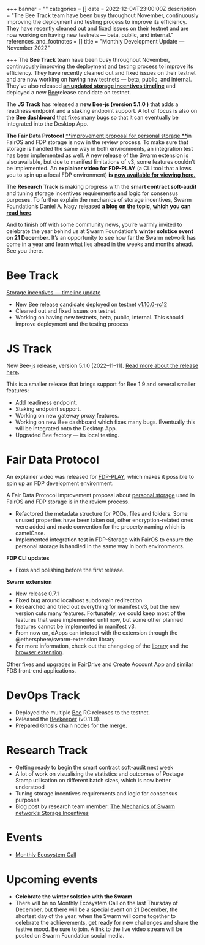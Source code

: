 +++
banner = ""
categories = []
date = 2022-12-04T23:00:00Z
description = "The Bee Track team have been busy throughout November, continuously improving the deployment and testing process to improve its efficiency. They have recently cleaned out and fixed issues on their testnet and are now working on having new testnets — beta, public, and internal."
references_and_footnotes = []
title = "Monthly Development Update — November 2022"

+++
The **Bee Track** team have been busy throughout November, continuously improving the deployment and testing process to improve its efficiency. They have recently cleaned out and fixed issues on their testnet and are now working on having new testnets — beta, public, and internal. They’ve also released [**an updated storage incentives timeline**](https://medium.com/ethereum-swarm/storage-incentives-timeline-update-26ab959d8ca3) and deployed a new [Bee](https://github.com/ethersphere/bee)release candidate on testnet.

The **JS Track** has released a **new Bee-js (version 5.1.0 )** that adds a readiness endpoint and a staking endpoint support. A lot of focus is also on the **Bee dashboard** that fixes many bugs so that it can eventually be integrated into the Desktop App.

**The Fair Data Protocol** [**improvement proposal for personal storage **](https://github.com/fairDataSociety/FIPs/pull/61)in FairOS and FDP storage is now in the review process. To make sure that storage is handled the same way in both environments, an integration test has been implemented as well. A new release of the Swarm extension is also available, but due to manifest limitations of v3, some features couldn’t be implemented. An **explainer video for FDP-PLAY** (a CLI tool that allows you to spin up a local FDP environment) **is** [**now available for viewing here.**](https://www.youtube.com/watch?v=YnLPKlJd70w)

The **Research Track** is making progress with the **smart contract soft-audit** and tuning storage incentives requirements and logic for consensus purposes. To further explain the mechanics of storage incentives, Swarm Foundation’s Daniel A. Nagy released [**a blog on the topic, which you can read here**](https://medium.com/ethereum-swarm/the-mechanics-of-swarm-networks-storage-incentives-3bf68bf64ceb).

And to finish off with some community news, you’re warmly invited to celebrate the year behind us at Swarm Foundation’s **winter solstice event on 21 December**. It’s an opportunity to see how far the Swarm network has come in a year and learn what lies ahead in the weeks and months ahead. See you there.

# **Bee Track**

[Storage incentives — timeline update](https://medium.com/ethereum-swarm/storage-incentives-timeline-update-26ab959d8ca3)

* New Bee release candidate deployed on testnet [v1.10.0-rc12](https://github.com/ethersphere/bee/releases/tag/v1.10.0-rc12)
* Cleaned out and fixed issues on testnet
* Working on having new testnets, beta, public, internal. This should improve deployment and the testing process

# **JS Track**

New Bee-js release, version 5.1.0 (2022–11–11). [Read more about the release here](https://github.com/ethersphere/bee-js/releases/tag/v5.1.0).

This is a smaller release that brings support for Bee 1.9 and several smaller features:

* Add readiness endpoint.
* Staking endpoint support.
* Working on new gateway proxy features.
* Working on new Bee dashboard which fixes many bugs. Eventually this will be integrated onto the Desktop App.
* Upgraded Bee factory — its local testing.

# **Fair Data Protocol**

An explainer video was released for [FDP-PLAY](https://www.youtube.com/watch?v=YnLPKlJd70w), which makes it possible to spin up an FDP development environment.

A Fair Data Protocol improvement proposal about [personal storage](https://github.com/fairDataSociety/FIPs/pull/61) used in FairOS and FDP storage is in the review process.

* Refactored the metadata structure for PODs, files and folders. Some unused properties have been taken out, other encryption-related ones were added and made convention for the property naming which is camelCase.
* Implemented integration test in FDP-Storage with FairOS to ensure the personal storage is handled in the same way in both environments.

**FDP CLI updates**

* Fixes and polishing before the first release.

**Swarm extension**

* New release 0.7.1
* Fixed bug around localhost subdomain redirection
* Researched and tried out everything for manifest v3, but the new version cuts many features. Fortunately, we could keep most of the features that were implemented until now, but some other planned features cannot be implemented in manifest v3.
* From now on, dApps can interact with the extension through the @ethersphere/swarm-extension library
* For more information, check out the changelog of the [library](https://github.com/ethersphere/swarm-extension/blob/master/library/CHANGELOG.md) and the [browser extension](https://github.com/ethersphere/swarm-extension/blob/master/CHANGELOG.md).

Other fixes and upgrades in FairDrive and Create Account App and similar FDS front-end applications.

# **DevOps Track**

* Deployed the multiple [Bee](https://github.com/ethersphere/bee) RC releases to the testnet.
* Released the [Beekeeper](https://github.com/ethersphere/beekeeper) (v0.11.9).
* Prepared Gnosis chain nodes for the merge.

# **Research Track**

* Getting ready to begin the smart contract soft-audit next week
* A lot of work on visualising the statistics and outcomes of Postage Stamp utilisation on different batch sizes, which is now better understood
* Tuning storage incentives requirements and logic for consensus purposes
* Blog post by research team member: [The Mechanics of Swarm network’s Storage Incentives](https://medium.com/ethereum-swarm/the-mechanics-of-swarm-networks-storage-incentives-3bf68bf64ceb)

# **Events**

* [Monthly Ecosystem Call](https://medium.com/ethereum-swarm/monthly-ecosystem-call-24-november-2022-recap-28b771b81569)

# **Upcoming events**

* **Celebrate the winter solstice with the Swarm**
* There will be no Monthly Ecosystem Call on the last Thursday of December, but there will be a special event on 21 December, the shortest day of the year, when the Swarm will come together to celebrate the achievements, get ready for new challenges and share the festive mood. Be sure to join. A link to the live video stream will be posted on Swarm Foundation social media.